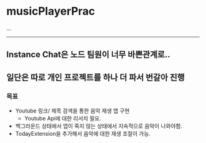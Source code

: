 # musicPlayerPrac
...


-----

## Instance Chat은 노드 팀원이 너무 바쁜관계로..
## 일단은 따로 개인 프로젝트를 하나 더 파서 번갈아 진행

### 목표

- Youtube 링크/ 제목 검색을 통한 음악 재생 앱 구현
	- Youtube Api에 대한 리서치 필요.
- 백그라운드 상태에서 앱이 죽지 않는 상태에서 지속적으로 음악이 나와야함.
- TodayExtension을 추가해서 음악에 대한 재생 조절이 가능.
